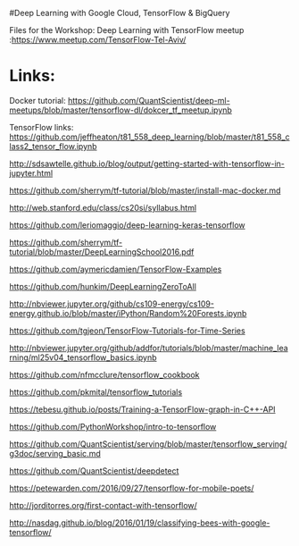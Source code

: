 #Deep Learning with Google Cloud, TensorFlow & BigQuery

Files for the Workshop: Deep Learning with TensorFlow meetup :https://www.meetup.com/TensorFlow-Tel-Aviv/

# Links:

Docker tutorial:
https://github.com/QuantScientist/deep-ml-meetups/blob/master/tensorflow-dl/dokcer_tf_meetup.ipynb

TensorFlow links:
https://github.com/jeffheaton/t81_558_deep_learning/blob/master/t81_558_class2_tensor_flow.ipynb

http://sdsawtelle.github.io/blog/output/getting-started-with-tensorflow-in-jupyter.html

https://github.com/sherrym/tf-tutorial/blob/master/install-mac-docker.md

http://web.stanford.edu/class/cs20si/syllabus.html

https://github.com/leriomaggio/deep-learning-keras-tensorflow

https://github.com/sherrym/tf-tutorial/blob/master/DeepLearningSchool2016.pdf

https://github.com/aymericdamien/TensorFlow-Examples

https://github.com/hunkim/DeepLearningZeroToAll

http://nbviewer.jupyter.org/github/cs109-energy/cs109-energy.github.io/blob/master/iPython/Random%20Forests.ipynb

https://github.com/tgjeon/TensorFlow-Tutorials-for-Time-Series

http://nbviewer.jupyter.org/github/addfor/tutorials/blob/master/machine_learning/ml25v04_tensorflow_basics.ipynb

https://github.com/nfmcclure/tensorflow_cookbook

https://github.com/pkmital/tensorflow_tutorials

https://tebesu.github.io/posts/Training-a-TensorFlow-graph-in-C++-API

https://github.com/PythonWorkshop/intro-to-tensorflow


https://github.com/QuantScientist/serving/blob/master/tensorflow_serving/g3doc/serving_basic.md

https://github.com/QuantScientist/deepdetect

https://petewarden.com/2016/09/27/tensorflow-for-mobile-poets/

http://jorditorres.org/first-contact-with-tensorflow/

http://nasdag.github.io/blog/2016/01/19/classifying-bees-with-google-tensorflow/


